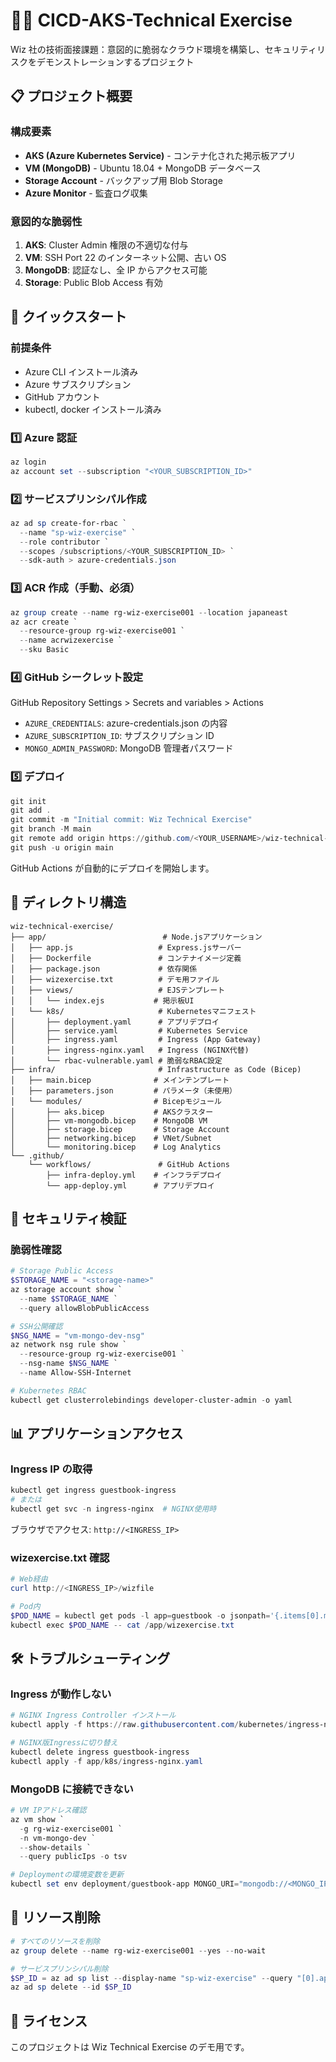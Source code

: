 # 🧙‍♂️ CICD-AKS-Technical Exercise

Wiz 社の技術面接課題：意図的に脆弱なクラウド環境を構築し、セキュリティリスクをデモンストレーションするプロジェクト

## 📋 プロジェクト概要

### 構成要素

- **AKS (Azure Kubernetes Service)** - コンテナ化された掲示板アプリ
- **VM (MongoDB)** - Ubuntu 18.04 + MongoDB データベース
- **Storage Account** - バックアップ用 Blob Storage
- **Azure Monitor** - 監査ログ収集

### 意図的な脆弱性

1. **AKS**: Cluster Admin 権限の不適切な付与
2. **VM**: SSH Port 22 のインターネット公開、古い OS
3. **MongoDB**: 認証なし、全 IP からアクセス可能
4. **Storage**: Public Blob Access 有効

## 🚀 クイックスタート

### 前提条件

- Azure CLI インストール済み
- Azure サブスクリプション
- GitHub アカウント
- kubectl, docker インストール済み

### 1️⃣ Azure 認証

```powershell
az login
az account set --subscription "<YOUR_SUBSCRIPTION_ID>"
```

### 2️⃣ サービスプリンシパル作成

```powershell
az ad sp create-for-rbac `
  --name "sp-wiz-exercise" `
  --role contributor `
  --scopes /subscriptions/<YOUR_SUBSCRIPTION_ID> `
  --sdk-auth > azure-credentials.json
```

### 3️⃣ ACR 作成（手動、必須）

```powershell
az group create --name rg-wiz-exercise001 --location japaneast
az acr create `
  --resource-group rg-wiz-exercise001 `
  --name acrwizexercise `
  --sku Basic
```

### 4️⃣ GitHub シークレット設定

GitHub Repository Settings > Secrets and variables > Actions

- `AZURE_CREDENTIALS`: azure-credentials.json の内容
- `AZURE_SUBSCRIPTION_ID`: サブスクリプション ID
- `MONGO_ADMIN_PASSWORD`: MongoDB 管理者パスワード

### 5️⃣ デプロイ

```powershell
git init
git add .
git commit -m "Initial commit: Wiz Technical Exercise"
git branch -M main
git remote add origin https://github.com/<YOUR_USERNAME>/wiz-technical-exercise.git
git push -u origin main
```

GitHub Actions が自動的にデプロイを開始します。

## 📂 ディレクトリ構造

```
wiz-technical-exercise/
├── app/                          # Node.jsアプリケーション
│   ├── app.js                   # Express.jsサーバー
│   ├── Dockerfile               # コンテナイメージ定義
│   ├── package.json             # 依存関係
│   ├── wizexercise.txt          # デモ用ファイル
│   ├── views/                   # EJSテンプレート
│   │   └── index.ejs           # 掲示板UI
│   └── k8s/                     # Kubernetesマニフェスト
│       ├── deployment.yaml      # アプリデプロイ
│       ├── service.yaml         # Kubernetes Service
│       ├── ingress.yaml         # Ingress (App Gateway)
│       ├── ingress-nginx.yaml   # Ingress (NGINX代替)
│       └── rbac-vulnerable.yaml # 脆弱なRBAC設定
├── infra/                       # Infrastructure as Code (Bicep)
│   ├── main.bicep              # メインテンプレート
│   ├── parameters.json         # パラメータ（未使用）
│   └── modules/                # Bicepモジュール
│       ├── aks.bicep           # AKSクラスター
│       ├── vm-mongodb.bicep    # MongoDB VM
│       ├── storage.bicep       # Storage Account
│       ├── networking.bicep    # VNet/Subnet
│       └── monitoring.bicep    # Log Analytics
└── .github/
    └── workflows/               # GitHub Actions
        ├── infra-deploy.yml    # インフラデプロイ
        └── app-deploy.yml      # アプリデプロイ

```

## 🔐 セキュリティ検証

### 脆弱性確認

```powershell
# Storage Public Access
$STORAGE_NAME = "<storage-name>"
az storage account show `
  --name $STORAGE_NAME `
  --query allowBlobPublicAccess

# SSH公開確認
$NSG_NAME = "vm-mongo-dev-nsg"
az network nsg rule show `
  --resource-group rg-wiz-exercise001 `
  --nsg-name $NSG_NAME `
  --name Allow-SSH-Internet

# Kubernetes RBAC
kubectl get clusterrolebindings developer-cluster-admin -o yaml
```

## 📊 アプリケーションアクセス

### Ingress IP の取得

```powershell
kubectl get ingress guestbook-ingress
# または
kubectl get svc -n ingress-nginx  # NGINX使用時
```

ブラウザでアクセス: `http://<INGRESS_IP>`

### wizexercise.txt 確認

```powershell
# Web経由
curl http://<INGRESS_IP>/wizfile

# Pod内
$POD_NAME = kubectl get pods -l app=guestbook -o jsonpath='{.items[0].metadata.name}'
kubectl exec $POD_NAME -- cat /app/wizexercise.txt
```

## 🛠️ トラブルシューティング

### Ingress が動作しない

```powershell
# NGINX Ingress Controller インストール
kubectl apply -f https://raw.githubusercontent.com/kubernetes/ingress-nginx/controller-v1.8.1/deploy/static/provider/cloud/deploy.yaml

# NGINX版Ingressに切り替え
kubectl delete ingress guestbook-ingress
kubectl apply -f app/k8s/ingress-nginx.yaml
```

### MongoDB に接続できない

```powershell
# VM IPアドレス確認
az vm show `
  -g rg-wiz-exercise001 `
  -n vm-mongo-dev `
  --show-details `
  --query publicIps -o tsv

# Deploymentの環境変数を更新
kubectl set env deployment/guestbook-app MONGO_URI="mongodb://<MONGO_IP>:27017/guestbook"
```

## 🧹 リソース削除

```powershell
# すべてのリソースを削除
az group delete --name rg-wiz-exercise001 --yes --no-wait

# サービスプリンシパル削除
$SP_ID = az ad sp list --display-name "sp-wiz-exercise" --query "[0].appId" -o tsv
az ad sp delete --id $SP_ID
```

## 📝 ライセンス

このプロジェクトは Wiz Technical Exercise のデモ用です。
